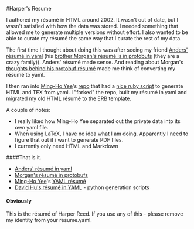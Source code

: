 #Harper's Resume

I authored my résumé in HTML around 2002. It wasn't out of date, but I wasn't satisfied with how the data was stored. I needed something that allowed me to generate multiple versions without effort. I also wanted to be able to curate my résumé the same way that I curate the rest of my data. 

The first time I thought about doing this was after seeing my friend [Anders' résumé in yaml](http://anders.conbere.org/résumé/resume.yaml) (his [brother Morgan's résumé is in protobufs](https://raw.github.com/mconbere/Resume/master/mconbere/mconbere.ptxt) (they are a crazy family)). Anders' résumé made sense. And reading about Morgan's [thoughts behind his protobuf résumé](https://github.com/mconbere/Resume/) made me think of converting my résumé to yaml. 

I then ran into [Ming-Ho Yee](http://mhyee.com/)'s [repo](https://github.com/mhyee/resume) that had a [nice ruby script](https://github.com/mhyee/résumé/blob/master/generate.rb) to generate HTML and TEX from yaml.  I "forked" the repo, built my résumé in yaml and migrated my old HTML résumé to the ERB template.  

A couple of notes:

 * I really liked how Ming-Ho Yee separated out the private data into its own yaml file. 
 * When using LaTeX, I have no idea what I am doing. Apparently I need to figure that out if i want to generate PDF files.
 * I currently only need HTML and Markdown

####That is it. 

* [Anders' résumé in yaml](http://anders.conbere.org/résumé/resume.yaml)
* [Morgan's résumé in protobufs](https://github.com/mconbere/Resume/)
* [Ming-Ho Yee](http://mhyee.com/)'s [YAML résumé](https://github.com/mhyee/resume)
* [David Hu's résumé in YAML](https://github.com/divad12/resume) - python generation scripts

#### Obviously
This is the résumé of Harper Reed. If you use any of this - please remove my identity from your resume.yaml.

